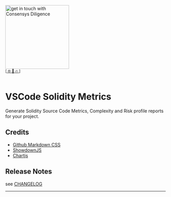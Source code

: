 [<img width="200" alt="get in touch with Consensys Diligence" src="https://user-images.githubusercontent.com/2865694/56826101-91dcf380-685b-11e9-937c-af49c2510aa0.png">](https://diligence.consensys.net)<br/>
<sup>
[[  🌐  ](https://diligence.consensys.net)  [  📩  ](mailto:diligence@consensys.net)  [  🔥  ](https://consensys.github.io/diligence/)]
</sup><br/><br/>


# VSCode Solidity Metrics

Generate Solidity Source Code Metrics, Complexity and Risk profile reports for your project.


## Credits

* [Github Markdown CSS](https://gist.github.com/tuzz/3331384)
* [ShowdownJS]()
* [Chartjs]()

## Release Notes

see [CHANGELOG](./CHANGELOG.md)


-----------------------------------------------------------------------------------------------------------
